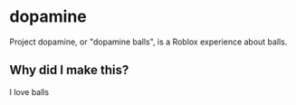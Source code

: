 # dopamine
Project dopamine, or "dopamine balls", is a Roblox experience about balls.

## Why did I make this?
I love balls